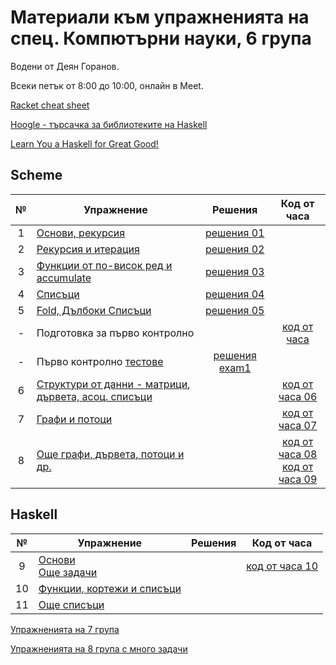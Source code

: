 # Материали към упражненията на спец. Компютърни науки, 6 група

Водени от Деян Горанов.

Всеки петък от 8:00 до 10:00, онлайн в Meet.

[Racket cheat sheet](https://docs.racket-lang.org/racket-cheat/index.html)

[Hoogle - търсачка за библиотеките на Haskell](https://hoogle.haskell.org/)

[Learn You a Haskell for Great Good!](http://learnyouahaskell.com/chapters)

## Scheme

| №   | Упражнение                                                 | Решения             | Код от часа              |
| :-: | ---------------------------------------------------------- | :-----------------: | :----------------------: |
|  1  | [Основи, рекурсия][1e]                                     | [решения 01][1s]    |                          |
|  2  | [Рекурсия и итерация][2e]                                  | [решения 02][2s]    |                          |
|  3  | [Функции от по-висок ред и accumulate][3e]                 | [решения 03][3s]    |                          |
|  4  | [Списъци][4e]                                              | [решения 04][4s]    |                          |
|  5  | [Fold, Дълбоки Списъци][5e]                                | [решения 05][5s]    |                          |
|  -  | Подготовка за първо контролно                              |                     | [код от часа][exam1prep] |
|  -  | Първо контролно [тестове][exam1checks]                     | [решения exam1][exam1solutions] |              |
|  6  | [Структури от данни - матрици, дървета, асоц. списъци][6e] |                     | [код от часа 06][6c]     |
|  7  | [Графи и потоци][7e]                                       |                     | [код от часа 07][7c]     |
|  8  | [Още графи, дървета, потоци и др.][8e]                     |                     | [код от часа 08][8c] <br /> [код от часа 09][9c] |

## Haskell
| №   | Упражнение                                                 | Решения             | Код от часа              |
| :-: | ---------------------------------------------------------- | :-----------------: | :----------------------: |
|  9  | [Основи][9e] <br /> [Още задачи][9m]                       |                     | [код от часа 10][10c]    |
| 10  | [Функции, кортежи и списъци][10e]                          |                     |                          |
| 11  | [Още списъци][11e]                                         |                     |                          |

[1e]: 01-basics/problems.01.rkt
[1s]: 01-basics/solutions.01.rkt

[2e]: 02-rec-iter
[2s]: 02-rec-iter/solutions

[3e]: 03-higher-order--accumulate
[3s]: 03-higher-order--accumulate/solutions

[4e]: 04-lists
[4s]: 04-lists/solutions

[5e]: 05-fold--deep-lists
[5s]: 05-fold--deep-lists/solutions

[exam1prep]: exam01/class.exam1-prep.rkt
[exam1checks]: exam01/check/checks.rkt
[exam1solutions]: exam01/ex1.21-22.solutions.rkt

[6e]: ./06-data-structures
[6c]: ./06-data-structures/class.06.rkt

[7e]: ./07-graphs--streams
[7c]: ./07-graphs--streams/class.07.rkt

[8e]: ./08-more
[8c]: ./08-more/class.08.rkt

[9e]: ./09-haskell-basics/problems.09.hs
[9c]: ./09-haskell-basics/class.09.rkt
[9m]: ./09-haskell-basics/more-problems.09.md

[10e]: ./10-functions-and-operators
[10c]: ./09-haskell-basics/class.10.hs

[11e]: ./11-lists

[12e]: ./12-prelude


[Упражненията на 7 група](../7/class)

[Упражненията на 8 група с много задачи](../8)
